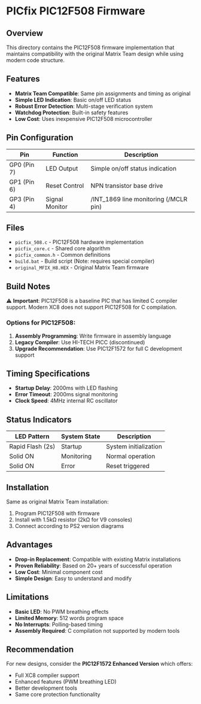 # PICfix PIC12F508 Firmware

## Overview
This directory contains the PIC12F508 firmware implementation that maintains compatibility with the original Matrix Team design while using modern code structure.

## Features
- **Matrix Team Compatible**: Same pin assignments and timing as original
- **Simple LED Indication**: Basic on/off LED status
- **Robust Error Detection**: Multi-stage verification system
- **Watchdog Protection**: Built-in safety features
- **Low Cost**: Uses inexpensive PIC12F508 microcontroller

## Pin Configuration
| Pin | Function | Description |
|-----|----------|-------------|
| GP0 (Pin 7) | LED Output | Simple on/off status indication |
| GP1 (Pin 6) | Reset Control | NPN transistor base drive |
| GP3 (Pin 4) | Signal Monitor | /INT_1869 line monitoring (/MCLR pin) |

## Files
- `picfix_508.c` - PIC12F508 hardware implementation
- `picfix_core.c` - Shared core algorithm 
- `picfix_common.h` - Common definitions
- `build.bat` - Build script (Note: requires special compiler)
- `original_MFIX_H8.HEX` - Original Matrix Team firmware

## Build Notes
⚠️ **Important**: PIC12F508 is a baseline PIC that has limited C compiler support. Modern XC8 does not support PIC12F508 for C compilation.

### Options for PIC12F508:
1. **Assembly Programming**: Write firmware in assembly language
2. **Legacy Compiler**: Use HI-TECH PICC (discontinued)
3. **Upgrade Recommendation**: Use PIC12F1572 for full C development support

## Timing Specifications
- **Startup Delay**: 2000ms with LED flashing
- **Error Timeout**: 2000ms signal monitoring
- **Clock Speed**: 4MHz internal RC oscillator

## Status Indicators
| LED Pattern | System State | Description |
|-------------|--------------|-------------|
| Rapid Flash (2s) | Startup | System initialization |
| Solid ON | Monitoring | Normal operation |
| Solid ON | Error | Reset triggered |

## Installation
Same as original Matrix Team installation:
1. Program PIC12F508 with firmware
2. Install with 1.5kΩ resistor (2kΩ for V9 consoles)
3. Connect according to PS2 version diagrams

## Advantages
- **Drop-in Replacement**: Compatible with existing Matrix installations
- **Proven Reliability**: Based on 20+ years of successful operation
- **Low Cost**: Minimal component cost
- **Simple Design**: Easy to understand and modify

## Limitations
- **Basic LED**: No PWM breathing effects
- **Limited Memory**: 512 words program space
- **No Interrupts**: Polling-based timing
- **Assembly Required**: C compilation not supported by modern tools

## Recommendation
For new designs, consider the **PIC12F1572 Enhanced Version** which offers:
- Full XC8 compiler support
- Enhanced features (PWM breathing LED)
- Better development tools
- Same core protection functionality
